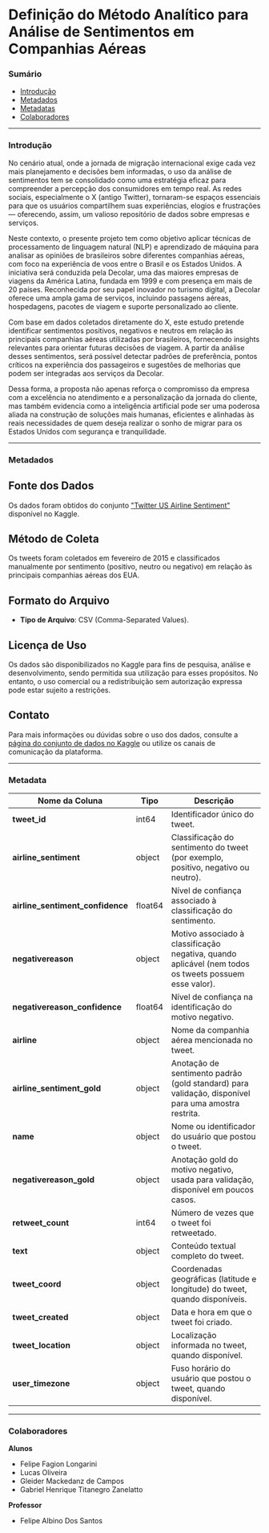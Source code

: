 # Definição do Método Analítico para Análise de Sentimentos em Companhias Aéreas

### Sumário
- [Introdução](#introdução)
- [Metadados](#metadados)
- [Metadatas](#Metadata)
- [Colaboradores](#colaboradores)

---

### Introdução

No cenário atual, onde a jornada de migração internacional exige cada vez mais planejamento e decisões bem informadas, o uso da análise de sentimentos tem se consolidado como uma estratégia eficaz para compreender a percepção dos consumidores em tempo real. As redes sociais, especialmente o X (antigo Twitter), tornaram-se espaços essenciais para que os usuários compartilhem suas experiências, elogios e frustrações — oferecendo, assim, um valioso repositório de dados sobre empresas e serviços.

Neste contexto, o presente projeto tem como objetivo aplicar técnicas de processamento de linguagem natural (NLP) e aprendizado de máquina para analisar as opiniões de brasileiros sobre diferentes companhias aéreas, com foco na experiência de voos entre o Brasil e os Estados Unidos. A iniciativa será conduzida pela Decolar, uma das maiores empresas de viagens da América Latina, fundada em 1999 e com presença em mais de 20 países. Reconhecida por seu papel inovador no turismo digital, a Decolar oferece uma ampla gama de serviços, incluindo passagens aéreas, hospedagens, pacotes de viagem e suporte personalizado ao cliente.

Com base em dados coletados diretamente do X, este estudo pretende identificar sentimentos positivos, negativos e neutros em relação às principais companhias aéreas utilizadas por brasileiros, fornecendo insights relevantes para orientar futuras decisões de viagem. A partir da análise desses sentimentos, será possível detectar padrões de preferência, pontos críticos na experiência dos passageiros e sugestões de melhorias que podem ser integradas aos serviços da Decolar.

Dessa forma, a proposta não apenas reforça o compromisso da empresa com a excelência no atendimento e a personalização da jornada do cliente, mas também evidencia como a inteligência artificial pode ser uma poderosa aliada na construção de soluções mais humanas, eficientes e alinhadas às reais necessidades de quem deseja realizar o sonho de migrar para os Estados Unidos com segurança e tranquilidade.


---

### Metadados

## Fonte dos Dados

Os dados foram obtidos do conjunto ["Twitter US Airline Sentiment"](https://www.kaggle.com/datasets/crowdflower/twitter-airline-sentiment) disponível no Kaggle.

## Método de Coleta

Os tweets foram coletados em fevereiro de 2015 e classificados manualmente por sentimento (positivo, neutro ou negativo) em relação às principais companhias aéreas dos EUA.

## Formato do Arquivo

- **Tipo de Arquivo**: CSV (Comma-Separated Values).

## Licença de Uso

Os dados são disponibilizados no Kaggle para fins de pesquisa, análise e desenvolvimento, sendo permitida sua utilização para esses propósitos. No entanto, o uso comercial ou a redistribuição sem autorização expressa pode estar sujeito a restrições.

## Contato

Para mais informações ou dúvidas sobre o uso dos dados, consulte a [página do conjunto de dados no Kaggle](https://www.kaggle.com/datasets/crowdflower/twitter-airline-sentiment) ou utilize os canais de comunicação da plataforma.

---

### Metadata

| Nome da Coluna                 | Tipo    | Descrição                                                                                                                                         |
|--------------------------------|---------|---------------------------------------------------------------------------------------------------------------------------------------------------|
| **tweet_id**                   | int64   | Identificador único do tweet.                                                                                                                     |
| **airline_sentiment**          | object  | Classificação do sentimento do tweet (por exemplo, positivo, negativo ou neutro).                                                                |
| **airline_sentiment_confidence** | float64 | Nível de confiança associado à classificação do sentimento.                                                                                     |
| **negativereason**             | object  | Motivo associado à classificação negativa, quando aplicável (nem todos os tweets possuem esse valor).                                             |
| **negativereason_confidence**  | float64 | Nível de confiança na identificação do motivo negativo.                                                                                         |
| **airline**                  | object  | Nome da companhia aérea mencionada no tweet.                                                                                                      |
| **airline_sentiment_gold**   | object  | Anotação de sentimento padrão (gold standard) para validação, disponível para uma amostra restrita.                                                 |
| **name**                     | object  | Nome ou identificador do usuário que postou o tweet.                                                                                              |
| **negativereason_gold**      | object  | Anotação gold do motivo negativo, usada para validação, disponível em poucos casos.                                                               |
| **retweet_count**            | int64   | Número de vezes que o tweet foi retweetado.                                                                                                       |
| **text**                     | object  | Conteúdo textual completo do tweet.                                                                                                               |
| **tweet_coord**              | object  | Coordenadas geográficas (latitude e longitude) do tweet, quando disponíveis.                                                                      |
| **tweet_created**            | object  | Data e hora em que o tweet foi criado.                                                                                                            |
| **tweet_location**           | object  | Localização informada no tweet, quando disponível.                                                                                              |
| **user_timezone**            | object  | Fuso horário do usuário que postou o tweet, quando disponível.                                                                                    |

---

### Colaboradores

**Alunos**  
- Felipe Fagion Longarini  
- Lucas Oliveira  
- Gleider Mackedanz de Campos  
- Gabriel Henrique Titanegro Zanelatto  

**Professor**  
- Felipe Albino Dos Santos


<br>

